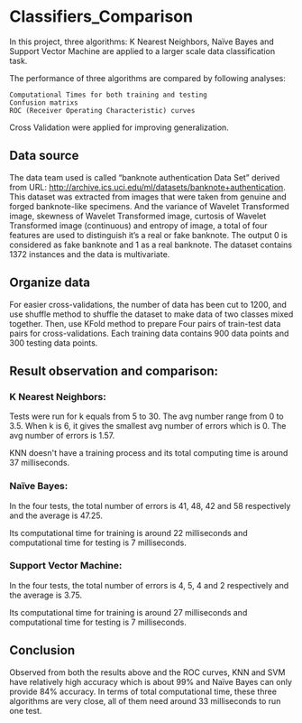 # Classifiers_Comparison

In this project, three algorithms: K Nearest Neighbors, Naïve Bayes and Support Vector Machine are applied to a larger scale data classification task. 

The performance of three algorithms are compared by following analyses:

    Computational Times for both training and testing
    Confusion matrixs
    ROC (Receiver Operating Characteristic) curves

Cross Validation were applied for improving generalization.

## Data source

The data team used is called “banknote authentication Data Set” derived from URL: http://archive.ics.uci.edu/ml/datasets/banknote+authentication. This dataset was extracted from images that were taken from genuine and forged banknote-like specimens. And the variance of Wavelet Transformed image, skewness of Wavelet Transformed image, curtosis of Wavelet Transformed image (continuous) and entropy of image, a total of four features are used to distinguish it’s a real or fake banknote. The output 0 is considered as fake banknote and 1 as a real banknote. The dataset contains 1372 instances and the data is multivariate. 

## Organize data 
For easier cross-validations, the number of data has been cut to 1200, and use shuffle method to shuffle the dataset to make data of two classes mixed together. Then, use KFold method to prepare Four pairs of train-test data pairs for cross-validations. Each training data contains 900 data points and 300 testing data points.


## Result observation and comparison:

### K Nearest Neighbors:
Tests were run for k equals from 5 to 30. The avg number range from 0 to 3.5. When k is 6, it gives the smallest avg number of errors which is 0. The avg number of errors is 1.57.

KNN doesn't have a training process and its total computing time is around 37 milliseconds.

### Naïve Bayes:
In the four tests, the total number of errors is 41, 48, 42 and 58 respectively and the average is 47.25. 

Its computational time for training is around 22 milliseconds and computational time for testing is 7 milliseconds.

### Support Vector Machine:
In the four tests, the total number of errors is 4, 5, 4 and 2 respectively and the average is 3.75. 

Its computational time for training is around 27 milliseconds and computational time for testing is 7 milliseconds.

## Conclusion
Observed from both the results above and the ROC curves, KNN and SVM have relatively high accuracy which is about 99% and Naïve Bayes can only provide 84% accuracy. In terms of total computational time, these three algorithms are very close, all of them need around 33 milliseconds to run one test.